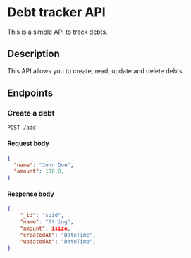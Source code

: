 # Debt tracker API

This is a simple API to track debts.

## Description

This API allows you to create, read, update and delete debts.

## Endpoints

### Create a debt

```
POST /add
```

#### Request body

```json
{
  "name": "John Doe",
  "amount": 100.0,
}
```

#### Response body
```json
{
    "_id": "$oid",
    "name": "String",
    "amount": isize,
    "createdAt": "DateTime",
    "updatedAt": "DateTime",
}
```


